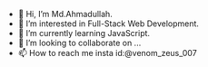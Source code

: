 - 👋 Hi, I’m Md.Ahmadullah.
- 👀 I’m interested in Full-Stack Web Development.
- 🌱 I’m currently learning JavaScript.
- 💞️ I’m looking to collaborate on ...
- 📫 How to reach me insta id:@venom_zeus_007

<!---
venomzeus007/venomzeus007 is a ✨ special ✨ repository because its `README.md` (this file) appears on your GitHub profile.
You can click the Preview link to take a look at your changes.
--->
